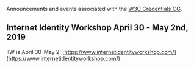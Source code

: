 Announcements and events associated with the [W3C Credentials CG](https://w3c-ccg.github.io).

## Internet Identity Workshop April 30 - May 2nd, 2019

IIW is April 30-May 2: [https://www.internetidentityworkshop.com/](https://www.internetidentityworkshop.com/)
